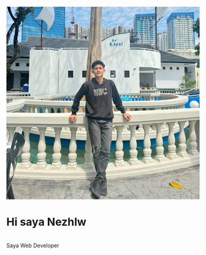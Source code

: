 ![logo](https://github.com/Neztho05/Neztho05/blob/main/IMG-20240611-WA0049_1.jpg)
<br>
<h1>
Hi saya Nezhlw</h1> <br>
Saya Web Developer 

